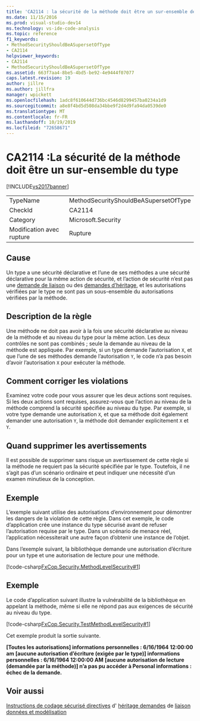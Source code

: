 ```yaml
---
title: 'CA2114 : la sécurité de la méthode doit être un sur-ensemble de type | Microsoft Docs'
ms.date: 11/15/2016
ms.prod: visual-studio-dev14
ms.technology: vs-ide-code-analysis
ms.topic: reference
f1_keywords:
- MethodSecurityShouldBeASupersetOfType
- CA2114
helpviewer_keywords:
- CA2114
- MethodSecurityShouldBeASupersetOfType
ms.assetid: 663f7aa4-8be5-4bd5-be92-4e9444f07077
caps.latest.revision: 19
author: jillre
ms.author: jillfra
manager: wpickett
ms.openlocfilehash: 1adc8f610644d736bc4546d8299457ba0234a1d9
ms.sourcegitcommit: a8e8f4bd5d508da34bbe9f2d4d9fa94da0539de0
ms.translationtype: MT
ms.contentlocale: fr-FR
ms.lasthandoff: 10/19/2019
ms.locfileid: "72658671"
---
```

# <a name="ca2114-method-security-should-be-a-superset-of-type"></a>CA2114 :La sécurité de la méthode doit être un sur-ensemble du type
[!INCLUDE[vs2017banner](../includes/vs2017banner.md)]

|||
|-|-|
|TypeName|MethodSecurityShouldBeASupersetOfType|
|CheckId|CA2114|
|Category|Microsoft.Security|
|Modification avec rupture|Rupture|

## <a name="cause"></a>Cause
 Un type a une sécurité déclarative et l’une de ses méthodes a une sécurité déclarative pour la même action de sécurité, et l’action de sécurité n’est pas une [demande de liaison](https://msdn.microsoft.com/library/a33fd5f9-2de9-4653-a4f0-d9df25082c4d) ou des [demandes d’héritage](https://msdn.microsoft.com/28b9adbb-8f08-4f10-b856-dbf59eb932d9), et les autorisations vérifiées par le type ne sont pas un sous-ensemble du autorisations vérifiées par la méthode.

## <a name="rule-description"></a>Description de la règle
 Une méthode ne doit pas avoir à la fois une sécurité déclarative au niveau de la méthode et au niveau du type pour la même action. Les deux contrôles ne sont pas combinés ; seule la demande au niveau de la méthode est appliquée. Par exemple, si un type demande l’autorisation `X`, et que l’une de ses méthodes demande l’autorisation `Y`, le code n’a pas besoin d’avoir l’autorisation `X` pour exécuter la méthode.

## <a name="how-to-fix-violations"></a>Comment corriger les violations
 Examinez votre code pour vous assurer que les deux actions sont requises. Si les deux actions sont requises, assurez-vous que l’action au niveau de la méthode comprend la sécurité spécifiée au niveau du type. Par exemple, si votre type demande une autorisation `X`, et que sa méthode doit également demander une autorisation `Y`, la méthode doit demander explicitement `X` et `Y`.

## <a name="when-to-suppress-warnings"></a>Quand supprimer les avertissements
 Il est possible de supprimer sans risque un avertissement de cette règle si la méthode ne requiert pas la sécurité spécifiée par le type. Toutefois, il ne s’agit pas d’un scénario ordinaire et peut indiquer une nécessité d’un examen minutieux de la conception.

## <a name="example"></a>Exemple
 L’exemple suivant utilise des autorisations d’environnement pour démontrer les dangers de la violation de cette règle. Dans cet exemple, le code d’application crée une instance du type sécurisé avant de refuser l’autorisation requise par le type. Dans un scénario de menace réel, l’application nécessiterait une autre façon d’obtenir une instance de l’objet.

 Dans l’exemple suivant, la bibliothèque demande une autorisation d’écriture pour un type et une autorisation de lecture pour une méthode.

 [!code-csharp[FxCop.Security.MethodLevelSecurity#1](../snippets/csharp/VS_Snippets_CodeAnalysis/FxCop.Security.MethodLevelSecurity/cs/FxCop.Security.MethodLevelSecurity.cs#1)]

## <a name="example"></a>Exemple
 Le code d’application suivant illustre la vulnérabilité de la bibliothèque en appelant la méthode, même si elle ne répond pas aux exigences de sécurité au niveau du type.

 [!code-csharp[FxCop.Security.TestMethodLevelSecurity#1](../snippets/csharp/VS_Snippets_CodeAnalysis/FxCop.Security.TestMethodLevelSecurity/cs/FxCop.Security.TestMethodLevelSecurity.cs#1)]

 Cet exemple produit la sortie suivante.

 **[Toutes les autorisations] informations personnelles : 6/16/1964 12:00:00 am** 
 **[aucune autorisation d’écriture (exigée par le type)] informations personnelles : 6/16/1964 12:00:00 AM** 
 **[aucune autorisation de lecture (demandée par la méthode)] n’a pas pu accéder à Personal informations : échec de la demande.**
## <a name="see-also"></a>Voir aussi
 [Instructions de codage sécurisé directives](https://msdn.microsoft.com/library/4f882d94-262b-4494-b0a6-ba9ba1f5f177) d' [héritage demandes](https://msdn.microsoft.com/28b9adbb-8f08-4f10-b856-dbf59eb932d9) de [liaison](https://msdn.microsoft.com/library/a33fd5f9-2de9-4653-a4f0-d9df25082c4d) [données et modélisation](https://msdn.microsoft.com/library/8c37635d-e2c1-4b64-a258-61d9e87405e6)
